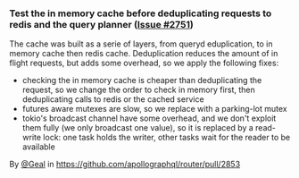 ### Test the in memory cache before deduplicating requests to redis and the query planner ([Issue #2751](https://github.com/apollographql/router/issues/2751))

The cache was built as a serie of layers, from queryd eduplication, to in memory cache then redis cache. Deduplication reduces the amount of in flight requests, but adds some overhead, so we apply the following fixes:
- checking the in memory cache is cheaper than deduplicating the request, so we change the order to check in memory first, then deduplicating calls to redis or the cached service
- futures aware mutexes are slow, so we replace with a parking-lot mutex
- tokio's broadcast channel have some overhead, and we don't exploit them fully (we only broadcast one value), so it is replaced by a read-write lock: one task holds the writer, other tasks wait for the reader to be available

By [@Geal](https://github.com/Geal) in https://github.com/apollographql/router/pull/2853